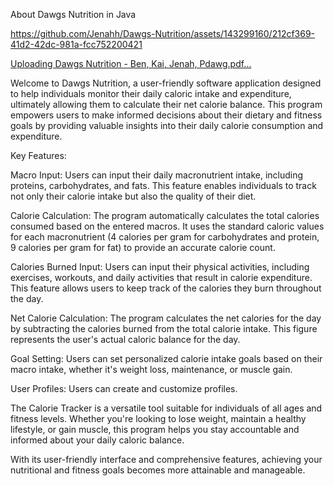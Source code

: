 About Dawgs Nutrition in Java 

https://github.com/Jenahh/Dawgs-Nutrition/assets/143299160/212cf369-41d2-42dc-981a-fcc752200421

[Uploading Dawgs Nutrition - Ben, Kai, Jenah, Pdawg.pdf…]()

Welcome to Dawgs Nutrition, a user-friendly software application designed to help individuals monitor their daily caloric intake and expenditure, ultimately allowing them to calculate their net calorie balance. This program empowers users to make informed decisions about their dietary and fitness goals by providing valuable insights into their daily calorie consumption and expenditure.

Key Features:

Macro Input: Users can input their daily macronutrient intake, including proteins, carbohydrates, and fats. This feature enables individuals to track not only their calorie intake but also the quality of their diet.

Calorie Calculation: The program automatically calculates the total calories consumed based on the entered macros. It uses the standard caloric values for each macronutrient (4 calories per gram for carbohydrates and protein, 9 calories per gram for fat) to provide an accurate calorie count.

Calories Burned Input: Users can input their physical activities, including exercises, workouts, and daily activities that result in calorie expenditure. This feature allows users to keep track of the calories they burn throughout the day.

Net Calorie Calculation: The program calculates the net calories for the day by subtracting the calories burned from the total calorie intake. This figure represents the user's actual caloric balance for the day.

Goal Setting: Users can set personalized calorie intake goals based on their macro intake, whether it's weight loss, maintenance, or muscle gain.

User Profiles: Users can create and customize profiles.

The Calorie Tracker is a versatile tool suitable for individuals of all ages and fitness levels. Whether you're looking to lose weight, maintain a healthy lifestyle, or gain muscle, this program helps you stay accountable and informed about your daily caloric balance.

With its user-friendly interface and comprehensive features, achieving your nutritional and fitness goals becomes more attainable and manageable.


